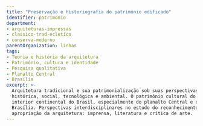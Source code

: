 ```yaml
---
title: "Preservação e historiografia do patrimônio edificado"
identifier: patrimonio
department:
- arquiteturas-impressas
- classico-trad-ecletico
- conserva-moderno
parentOrganization: linhas
tags:
- Teoria e história da arquitetura
- Patrimônio, cultura e identidade
- Pesquisa qualitativa
- Planalto Central
- Brasília
excerpt: >-
  Arquitetura tradicional e sua patrimonialização sob suas perspectivas
  histórica, social, tecnológica e ambiental. O patrimônio cultural do
  interior continental do Brasil, especialmente do planalto Central e de
  Brasília. Perspectivas interdisciplinares no estudo do reconhecimento e
  apropriação da arquitetura: imprensa, literatura e crítica de arte.
---
```

